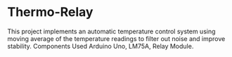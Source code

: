 # Thermo-Relay

This project implements an automatic temperature control system 
using moving average of the temperature readings to filter out noise 
and improve stability. 
Components Used 
Arduino Uno, LM75A, Relay Module.
